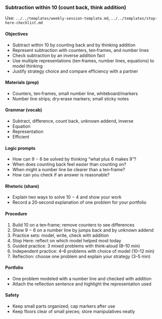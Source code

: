 ### Subtraction within 10 (count back, think addition)

Use: `../../templates/weekly-session-template.md`, `../../templates/stop-here-checklist.md`

#### Objectives
- Subtract within 10 by counting back and by thinking addition
- Represent subtraction with counters, ten‑frames, and number lines
- Check subtraction by an inverse addition fact
- Use multiple representations (ten‑frames, number lines, equations) to model thinking
- Justify strategy choice and compare efficiency with a partner

#### Materials (prep)
- Counters, ten‑frames, small number line, whiteboard/markers
- Number line strips; dry‑erase markers; small sticky notes

#### Grammar (vocab)
- Subtract, difference, count back, unknown addend, inverse
- Equation
- Representation
- Efficient

#### Logic prompts
- How can 9 − 6 be solved by thinking “what plus 6 makes 9”?
- When does counting back feel easier than counting on?
- When might a number line be clearer than a ten‑frame?
- How can you check if an answer is reasonable?

#### Rhetoric (share)
- Explain two ways to solve 10 − 4 and show your work
- Record a 20‑second explanation of one problem for your portfolio

#### Procedure
1) Build 10 on a ten‑frame; remove counters to see differences
2) Show 9 − 6 on a number line by jumps back and by unknown addend
3) Practice sets: model, write, check with addition
4) Stop Here: reflect on which model helped most today
5) Guided practice: 3 mixed problems with think‑aloud (8–10 min)
6) Independent practice: 4–6 problems with choice of model (10–12 min)
7) Reflection: choose one problem and explain your strategy (3–5 min)

#### Portfolio
- One problem modeled with a number line and checked with addition
- Attach the reflection sentence and highlight the representation used

#### Safety
- Keep small parts organized; cap markers after use
- Keep floors clear of small pieces; store manipulatives neatly

<!-- enriched: v1 -->
